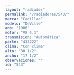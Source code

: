 ```yaml
---
layout: "radiador"
permalink: "/radiadores/543/"
marca: "Cadillac"
modelo: "DeVille"
ano: "1986"
motor: "V8 4.1"
transmision: "Automática"
parte: "432222"
clima: "Con clima"
alto: "30 1/2"
ancho: "17 1/2"
observaciones: ""
id: "543"
---
```



